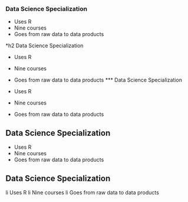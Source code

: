 
### Data Science Specialization 

* Uses R 
* Nine courses 
* Goes from raw data to data products


*h2 Data Science Specialization 

* Uses R 
* Nine courses 
* Goes from raw data to data products
*** Data Science Specialization 

* Uses R 
* Nine courses 
* Goes from raw data to data products
## Data Science Specialization 

* Uses R 
* Nine courses 
* Goes from raw data to data products
## Data Science Specialization 

li Uses R 
li Nine courses 
li Goes from raw data to data products
